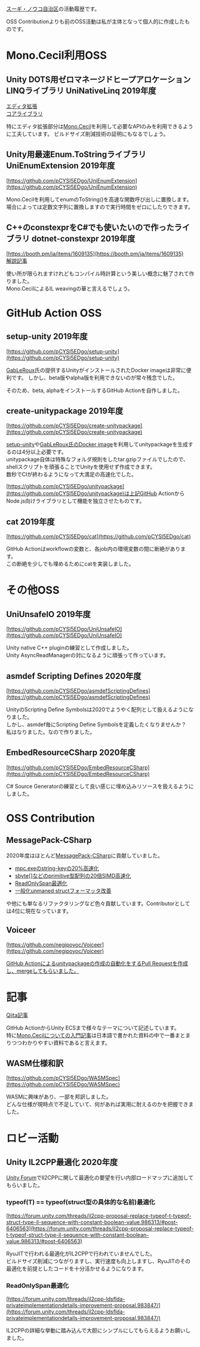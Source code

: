 [スーギ・ノウコ自治区](https://twitter.com/pcysl5edgo)の活動履歴です。

OSS Contributionよりも前のOSS活動は私が主体となって個人的に作成したものです。

# Mono.Cecil利用OSS

## Unity DOTS用ゼロマネージドヒープアロケーションLINQライブラリ UniNativeLinq 2019年度

[エディタ拡張](https://github.com/pCYSl5EDgo/UniNativeLinq-EditorExtension)<br/>
[コアライブラリ](https://github.com/pCYSl5EDgo/UniNativeLinq-Core)

特にエディタ拡張部分は[Mono.Cecil](https://qiita.com/pCYSl5EDgo/items/4146989d08e169dde81d)を利用して必要なAPIのみを利用できるように工夫しています。
ビルドサイズ削減技術の証明にもなるでしょう。

## Unity用最速Enum.ToStringライブラリ UniEnumExtension 2019年度

[https://github.com/pCYSl5EDgo/UniEnumExtension](https://github.com/pCYSl5EDgo/UniEnumExtension)

Mono.Cecilを利用してenumのToString()を高速な関数呼び出しに置換します。<br/>
場合によっては定数文字列に置換しますので実行時間をゼロにしたりできます。

## C++のconstexprをC#でも使いたいので作ったライブラリ dotnet-constexpr 2019年度

[https://booth.pm/ja/items/1609135](https://booth.pm/ja/items/1609135)<br/>
[解説記事](https://qiita.com/pCYSl5EDgo/items/5846ce9255bf81b37807)

使い所が限られますけれどもコンパイル時計算という美しい概念に魅了されて作りました。<br/>
Mono.CecilによるIL weavingの華と言えるでしょう。

# GitHub Action OSS

## setup-unity 2019年度

[https://github.com/pCYSl5EDgo/setup-unity](https://github.com/pCYSl5EDgo/setup-unity)

[GabLeRoux](https://gableroux.com/)氏の提供するUnityがインストールされたDocker imageは非常に便利です。
しかし、beta版やalpha版を利用できないのが常々残念でした。

そのため、beta, alphaをインストールするGitHub Actionを自作しました。

## create-unitypackage 2019年度

[https://github.com/pCYSl5EDgo/create-unitypackage](https://github.com/pCYSl5EDgo/create-unitypackage)

[setup-unity](https://github.com/pCYSl5EDgo/setup-unity)や[GabLeRoux氏のDocker image](https://hub.docker.com/r/gableroux/unity3d/)を利用してunitypackageを生成するのは4分以上必要です。<br/>
unitypackage自体は特殊なフォルダ規則をしたtar.gzipファイルでしたので、shellスクリプトを頑張ることでUnityを使用せず作成できます。<br/>
数秒でCIが終わるようになって大満足の高速化でした。

[https://github.com/pCYSl5EDgo/unitypackage](https://github.com/pCYSl5EDgo/unitypackage)は上記GitHub ActionからNode.js向けライブラリとして機能を独立させたものです。

## cat 2019年度

[https://github.com/pCYSl5EDgo/cat](https://github.com/pCYSl5EDgo/cat)

GitHub Actionはworkflowの変数と、各job内の環境変数の間に断絶があります。<br/>
この断絶を少しでも埋めるためにcatを実装しました。

# その他OSS

## UniUnsafeIO 2019年度

[https://github.com/pCYSl5EDgo/UniUnsafeIO](https://github.com/pCYSl5EDgo/UniUnsafeIO)

Unity native C++ pluginの練習として作成しました。<br/>
Unity AsyncReadManagerの対になるように頑張って作っています。

## asmdef Scripting Defines 2020年度

[https://github.com/pCYSl5EDgo/asmdefScriptingDefines](https://github.com/pCYSl5EDgo/asmdefScriptingDefines)

UnityのScripting Define Symbolsは2020でようやく配列として扱えるようになりました。<br/>
しかし、asmdef毎にScripting Define Symbolsを定義したくなりませんか？　私はなりました。なので作りました。

## EmbedResourceCSharp 2020年度

[https://github.com/pCYSl5EDgo/EmbedResourceCSharp](https://github.com/pCYSl5EDgo/EmbedResourceCSharp)

C# Source Generatorの練習として良い感じに埋め込みリソースを扱えるようにしました。

# OSS Contribution

## MessagePack-CSharp

2020年度はほとんど[MessagePack-CSharp](https://github.com/neuecc/MessagePack-CSharp)に貢献していました。

- [mpc.exeのstring-keyの20%高速化](https://github.com/neuecc/MessagePack-CSharp/pull/861)
- [sbyte[]などのprimitive型配列の20倍SIMD高速化](https://github.com/neuecc/MessagePack-CSharp/pull/988)
- [ReadOnlySpan<byte>最適化](https://github.com/neuecc/MessagePack-CSharp/pull/1044)
- [一般化unmaned structフォーマッタ改善](https://github.com/neuecc/MessagePack-CSharp/pull/1053)

や他にも単なるリファクタリングなど色々貢献しています。Contributorとしては4位に現在なっています。

## Voiceer

[https://github.com/negipoyoc/Voiceer](https://github.com/negipoyoc/Voiceer)

[GitHub Actionによるunitypackageの作成の自動化をするPull Requestを作成し、mergeしてもらいました。](https://github.com/negipoyoc/Voiceer/pull/9)

# 記事

[Qiita記事](https://qiita.com/pCYSl5EDgo)

GitHub ActionからUnity ECSまで様々なテーマについて記述しています。<br/>
特に[Mono.Cecilについての入門記事](https://qiita.com/pCYSl5EDgo/items/4146989d08e169dde81d)は日本語で書かれた資料の中で一番まとまりつつわかりやすい資料であると言えます。

## WASM仕様和訳

[https://github.com/pCYSl5EDgo/WASMSpec](https://github.com/pCYSl5EDgo/WASMSpec)

WASMに興味があり、一部を邦訳しました。<br/>
どんな仕様が現時点で不足していて、何があれば実用に耐えるのかを把握できました。

# ロビー活動

## Unity IL2CPP最適化 2020年度

[Unity Forum](forum.unity.com)でIl2CPPに関して最適化の要望を行い内部ロードマップに追加してもらいました。

### typeof(T) == typeof(struct型の具体的な名前)最適化

[https://forum.unity.com/threads/il2cpp-proposal-replace-typeof-t-typeof-struct-type-il-sequence-with-constant-boolean-value.986313/#post-6406563](https://forum.unity.com/threads/il2cpp-proposal-replace-typeof-t-typeof-struct-type-il-sequence-with-constant-boolean-value.986313/#post-6406563)

RyuJITで行われる最適化がIL2CPPで行われていませんでした。<br/>
ビルドサイズ削減につながりますし、実行速度も向上しますし、RyuJITのその最適化を前提としたコードを十分活かせるようになります。

### ReadOnlySpan<byte>最適化

[https://forum.unity.com/threads/il2cpp-ldsflda-privateimplementationdetails-improvement-proposal.983847/](https://forum.unity.com/threads/il2cpp-ldsflda-privateimplementationdetails-improvement-proposal.983847/)

IL2CPPの詳細な挙動に踏み込んで大胆にシンプルにしてもらえるようお願いしました。